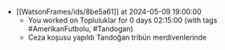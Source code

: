 

- [[WatsonFrames/ids/8be5a61]] at 2024-05-09 19:00:00
  - You worked on Topluluklar for 0 days 02:15:00 (with tags #AmerikanFutbolu, #Tandogan)
  - Ceza koşusu yapıldı Tandoğan tribün merdivenlerinde
